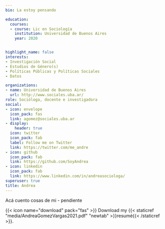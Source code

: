 ```yaml
---
bio: La estoy pensando

education:
  courses:
  - course: Lic en Sociología
    institution: Universidad de Buenos Aires
    year: 2020


highlight_name: false
interests:
- Investigación Social
- Estudios de Género(s)
- Políticas Públicas y Políticas Sociales
- Datos

organizations:
- name: Universidad de Buenos Aires  
  url: http://www.sociales.uba.ar/
role: Socióloga, docente e investigadora
social:
- icon: envelope
  icon_pack: fas
  link: agomez@sociales.uba.ar
- display:
    header: true
  icon: twitter
  icon_pack: fab
  label: Follow me on Twitter
  link: https://twitter.com/me_andre
- icon: github
  icon_pack: fab
  link: https://github.com/SoyAndrea
- icon: linkedin
  icon_pack: fab
  link: https://www.linkedin.com/in/andreasociologa/
superuser: true
title: Andrea
---
```


Acá cuento cosas de mi - pendiente

{{< icon name="download" pack="fas" >}} Download my {{< staticref "media/AndreaGomezVargas2021.pdf" "newtab" >}}resumé{{< /staticref >}}.
